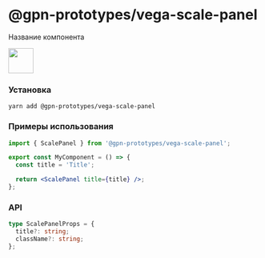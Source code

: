 # @gpn-prototypes/vega-scale-panel

Название компонента

<img src="docs/pic-1.png" height="50">

### Установка

```
yarn add @gpn-prototypes/vega-scale-panel
```

### Примеры использования

```jsx
import { ScalePanel } from '@gpn-prototypes/vega-scale-panel';

export const MyComponent = () => {
  const title = 'Title';

  return <ScalePanel title={title} />;
};
```

### API

```ts
type ScalePanelProps = {
  title?: string;
  className?: string;
};
```